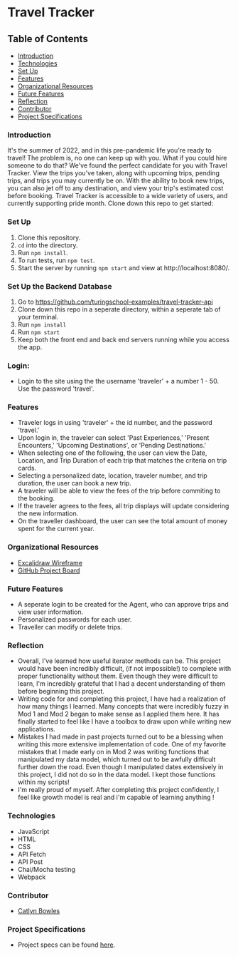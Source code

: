 # Travel Tracker

## Table of Contents
- [Introduction](#introduction)
- [Technologies](#technologies)
- [Set Up](#set-up)
- [Features](#features)
- [Organizational Resources](#organizational-resources)
- [Future Features](#future-features)
- [Reflection](#reflection)
- [Contributor](#contributors)
- [Project Specifications](#project-specifications)

### Introduction
It's the summer of 2022, and in this pre-pandemic life you're ready to travel! The problem is, no one can keep up with you. What if you could hire someone to do that? We've found the perfect candidate for you with Travel Tracker. View the trips you've taken, along with upcoming trips, pending trips, and trips you may currently be on. With the ability to book new trips, you can also jet off to any destination, and view your trip's estimated cost before booking. Travel Tracker is accessible to a wide variety of users, and currently supporting pride month. Clone down this repo to get started: 

### Set Up
1. Clone this repository.
2. `cd` into the directory.
3. Run `npm install`.
4. To run tests, run `npm test`.
5. Start the server by running `npm start` and view at http://localhost:8080/.

### Set Up the Backend Database
1. Go to https://github.com/turingschool-examples/travel-tracker-api
2. Clone down this repo in a seperate directory, within a seperate tab of your terminal. 
3. Run `npm install`
4. Run `npm start`
5. Keep both the front end and back end servers running while you access the app. 

### Login: 
- Login to the site using the the username 'traveler' + a number 1 - 50. Use the password 'travel'. 

### Features
- Traveler logs in using 'traveler' + the id number, and the password 'travel.' 
- Upon login in, the traveler can select 'Past Experiences,' 'Present Encounters,' 'Upcoming Destinations', or 'Pending Destinations.'
- When selecting one of the following, the user can view the Date, Location, and Trip Duration of each trip that matches the criteria on trip cards. 
- Selecting a personalized date, location, traveler number, and trip duration, the user can book a new trip.
- A traveler will be able to view the fees of the trip before commiting to the booking. 
- If the traveler agrees to the fees, all trip displays will update considering the new information. 
- On the traveller dashboard, the user can see the total amount of money spent for the current year. 


### Organizational Resources
- [Excalidraw Wireframe](https://excalidraw.com/#json=h1BAg784FEfQykh6mhs3E,jGvkkMGuDF_uruCpsa4vXA)
- [GitHub Project Board](https://github.com/catlynbowles/travel-tracker-cb/projects/1)

### Future Features
- A seperate login to be created for the Agent, who can approve trips and view user information. 
- Personalized passwords for each user. 
- Traveller can modify or delete trips. 

### Reflection
- Overall, I've learned how useful iterator methods can be. This project would have been incredibly difficult, (if not impossible!) to complete with  proper functionality without them. Even though they were difficult to learn, I'm incredibly grateful that I had a decent understanding of them before beginning this project. 
- Writing code for and completing this project, I have had a realization of how many things I learned. Many concepts that were incredibly fuzzy in Mod 1 and Mod 2 began to make sense as I applied them here. It has finally started to feel like I have a toolbox to draw upon while writing new applications. 
-  Mistakes I had made in past projects turned out to be a blessing when writing this more extensive implementation of code. One of my favorite mistakes that I made early on in Mod 2 was writing functions that manipulated my data model, which turned out to be awfully difficult further down the road. Even though I manipulated dates extensively in this project, I did not do so in the data model. I kept those functions within my scripts!
-  I'm really proud of myself. After completing this project confidently, I feel like growth model is real and i'm capable of learning anything !

### Technologies
- JavaScript
- HTML
- CSS
- API Fetch
- API Post
- Chai/Mocha testing
- Webpack

### Contributor
- [Catlyn Bowles](https://www.linkedin.com/in/catlyn-bowles/)

### Project Specifications
- Project specs can be found [here](https://frontend.turing.edu/projects/travel-tracker.html).
